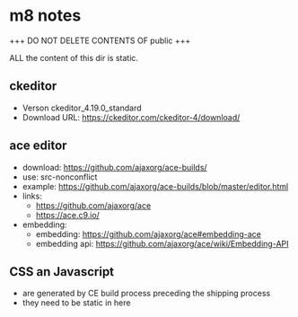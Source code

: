 # m8 notes

+++ DO NOT DELETE CONTENTS OF public +++

ALL the content of this dir is static. 

## ckeditor

- Verson ckeditor_4.19.0_standard
- Download URL: https://ckeditor.com/ckeditor-4/download/

## ace editor

- download: https://github.com/ajaxorg/ace-builds/
- use: src-nonconflict
- example: https://github.com/ajaxorg/ace-builds/blob/master/editor.html
- links: 
	- https://github.com/ajaxorg/ace
	- https://ace.c9.io/
- embedding:
	- embedding: https://github.com/ajaxorg/ace#embedding-ace
	- embedding api: https://github.com/ajaxorg/ace/wiki/Embedding-API

## CSS an Javascript

- are generated by CE build process preceding the shipping process
- they need to be static in here
